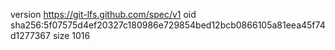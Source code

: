 version https://git-lfs.github.com/spec/v1
oid sha256:5f07575d4ef20327c180986e729854bed12bcb0866105a81eea45f74d1277367
size 1016
